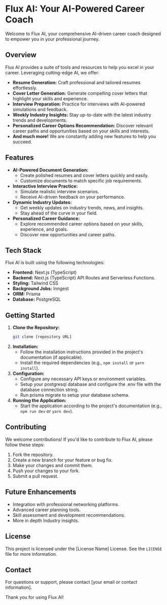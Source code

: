 # Flux AI: Your AI-Powered Career Coach

Welcome to Flux AI, your comprehensive AI-driven career coach designed to empower you in your professional journey.

## Overview

Flux AI provides a suite of tools and resources to help you excel in your career. Leveraging cutting-edge AI, we offer:

* **Resume Generation:** Craft professional and tailored resumes effortlessly.
* **Cover Letter Generation:** Generate compelling cover letters that highlight your skills and experience.
* **Interview Preparation:** Practice for interviews with AI-powered simulations and feedback.
* **Weekly Industry Insights:** Stay up-to-date with the latest industry trends and developments.
* **Personalized Career Options Recommendation:** Discover relevant career paths and opportunities based on your skills and interests.
* **And much more!** We are constantly adding new features to help you succeed.

## Features

* **AI-Powered Document Generation:**
    * Create polished resumes and cover letters quickly and easily.
    * Customize documents to match specific job requirements.
* **Interactive Interview Practice:**
    * Simulate realistic interview scenarios.
    * Receive AI-driven feedback on your performance.
* **Dynamic Industry Updates:**
    * Get weekly updates on industry trends, news, and insights.
    * Stay ahead of the curve in your field.
* **Personalized Career Guidance:**
    * Explore recommended career options based on your skills, experience, and goals.
    * Discover new opportunities and career paths.

## Tech Stack

Flux AI is built using the following technologies:

* **Frontend:** Next.js (TypeScript)
* **Backend:** Next.js (TypeScript) API Routes and Serverless Functions.
* **Styling:** Tailwind CSS
* **Background Jobs:** Inngest
* **ORM:** Prisma
* **Database:** PostgreSQL

## Getting Started

1.  **Clone the Repository:**
    ```bash
    git clone [repository URL]
    ```
2.  **Installation:**
    * Follow the installation instructions provided in the project's documentation (if applicable).
    * Install the required dependencies (e.g., `npm install` or `yarn install`).
3.  **Configuration:**
    * Configure any necessary API keys or environment variables.
    * Setup your postgresql database and configure the .env file with the database connection string.
    * Run prisma migrate to setup your database schema.
4.  **Running the Application:**
    * Start the application according to the project's documentation (e.g., `npm run dev` or `yarn dev`).

## Contributing

We welcome contributions! If you'd like to contribute to Flux AI, please follow these steps:

1.  Fork the repository.
2.  Create a new branch for your feature or bug fix.
3.  Make your changes and commit them.
4.  Push your changes to your fork.
5.  Submit a pull request.

## Future Enhancements

* Integration with professional networking platforms.
* Advanced career planning tools.
* Skill assessment and development recommendations.
* More in depth Industry insights.

## License

This project is licensed under the [License Name] License. See the `LICENSE` file for more information.

## Contact

For questions or support, please contact [your email or contact information].

Thank you for using Flux AI!
